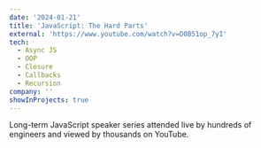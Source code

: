 ```yaml
---
date: '2024-01-21'
title: 'JavaScript: The Hard Parts'
external: 'https://www.youtube.com/watch?v=D0B51op_7yI'
tech:
  - Async JS
  - OOP
  - Closure
  - Callbacks
  - Recursion
company: ''
showInProjects: true
---
```


Long-term JavaScript speaker series attended live by hundreds of engineers and viewed by thousands on YouTube.
